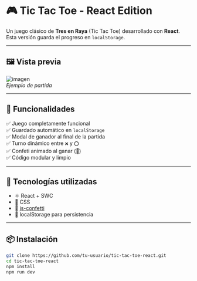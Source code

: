 # 🎮 Tic Tac Toe - React Edition

Un juego clásico de **Tres en Raya** (Tic Tac Toe) desarrollado con **React**. Esta versión guarda el progreso en `localStorage`.

---

## 🖼️ Vista previa

![imagen](https://github.com/user-attachments/assets/bee10814-da5b-47e6-b9af-eeafd37ba0aa)
<br>
*Ejemplo de partida*

---

## 🚀 Funcionalidades

✅ Juego completamente funcional  
✅ Guardado automático en `localStorage`  
✅ Modal de ganador al final de la partida  
✅ Turno dinámico entre `❌` y `⭕`  
✅ Confeti animado al ganar (🎊)  
✅ Código modular y limpio

---

## 🧠 Tecnologías utilizadas

- ⚛️ React + SWC
- 🎨 CSS
- 🎉 [js-confetti](https://github.com/loonywizard/js-confetti)
- 💾 localStorage para persistencia

---

## 📦 Instalación

```bash
git clone https://github.com/tu-usuario/tic-tac-toe-react.git
cd tic-tac-toe-react
npm install
npm run dev
